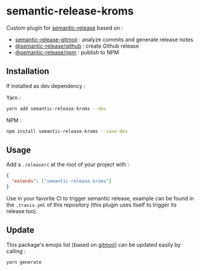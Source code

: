 # semantic-release-kroms

Custom plugin for [semantic-release](https://github.com/semantic-release/semantic-release) based on :
*   [semantic-release-gitmoji](https://github.com/momocow/semantic-release-gitmoji) : analyze commits and generate release notes
*   [@semantic-release/github](https://github.com/semantic-release/github) : create Github release
*   [@semantic-release/npm](https://github.com/semantic-release/npm) : publish to NPM

## Installation

If installed as dev dependency :

Yarn :
```sh
yarn add semantic-release-kroms --dev
```

NPM :
```sh
npm install semantic-release-kroms --save-dev
```

## Usage

Add a `.releaserc` at the root of your project with :
```json
{
  "extends": ["semantic-release-kroms"]
}
```

Use in your favorite CI to trigger semantic release, example can be found in the `.travis.yml` of this repository (this plugin uses itself to trigger its release too).

## Update

This package's emojis list (based on [gitmoji](https://gitmoji.carloscuesta.me)) can be updated easily by calling :
```sh
yarn generate
```
